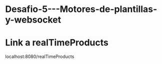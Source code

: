 # Desafio-5---Motores-de-plantillas-y-websocket

# Link a realTimeProducts
localhost:8080/realTimeProducts
